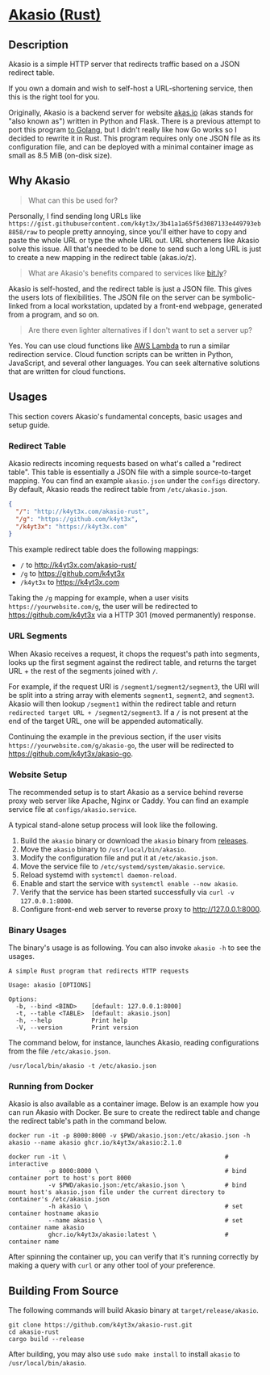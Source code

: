 # [Akasio (Rust)](https://github.com/k4yt3x/akasio-rust)

## Description

Akasio is a simple HTTP server that redirects traffic based on a JSON redirect table.

If you own a domain and wish to self-host a URL-shortening service, then this is the right tool for you.

Originally, Akasio is a backend server for website [akas.io](https://akas.io) (akas stands for "also known as") written in Python and Flask. There is a previous attempt to port this program [to Golang](https://github.com/k4yt3x/akasio-go), but I didn't really like how Go works so I decided to rewrite it in Rust. This program requires only one JSON file as its configuration file, and can be deployed with a minimal container image as small as 8.5 MiB (on-disk size).

## Why Akasio

> What can this be used for?

Personally, I find sending long URLs like `https://gist.githubusercontent.com/k4yt3x/3b41a1a65f5d3087133e449793eb8858/raw` to people pretty annoying, since you'll either have to copy and paste the whole URL or type the whole URL out. URL shorteners like Akasio solve this issue. All that's needed to be done to send such a long URL is just to create a new mapping in the redirect table (akas.io/z).

> What are Akasio's benefits compared to services like [bit.ly](https://bit.ly)?

Akasio is self-hosted, and the redirect table is just a JSON file. This gives the users lots of flexibilities. The JSON file on the server can be symbolic-linked from a local workstation, updated by a front-end webpage, generated from a program, and so on.

> Are there even lighter alternatives if I don't want to set a server up?

Yes. You can use cloud functions like [AWS Lambda](https://aws.amazon.com/lambda/) to run a similar redirection service. Cloud function scripts can be written in Python, JavaScript, and several other languages. You can seek alternative solutions that are written for cloud functions.

## Usages

This section covers Akasio's fundamental concepts, basic usages and setup guide.

### Redirect Table

Akasio redirects incoming requests based on what's called a "redirect table". This table is essentially a JSON file with a simple source-to-target mapping. You can find an example `akasio.json` under the `configs` directory. By default, Akasio reads the redirect table from `/etc/akasio.json`.

```json
{
  "/": "http://k4yt3x.com/akasio-rust",
  "/g": "https://github.com/k4yt3x",
  "/k4yt3x": "https://k4yt3x.com"
}
```

This example redirect table does the following mappings:

- `/` to http://k4yt3x.com/akasio-rust/
- `/g` to https://github.com/k4yt3x
- `/k4yt3x` to https://k4yt3x.com

Taking the `/g` mapping for example, when a user visits `https://yourwebsite.com/g`, the user will be redirected to https://github.com/k4yt3x via a HTTP 301 (moved permanently) response.

### URL Segments

When Akasio receives a request, it chops the request's path into segments, looks up the first segment against the redirect table, and returns the target URL + the rest of the segments joined with `/`.

For example, if the request URI is `/segment1/segment2/segment3`, the URI will be split into a string array with elements `segment1`, `segment2`, and `segment3`. Akasio will then lookup `/segment1` within the redirect table and return `redirected target URL + /segment2/segment3`. If a `/` is not present at the end of the target URL, one will be appended automatically.

Continuing the example in the previous section, if the user visits `https://yourwebsite.com/g/akasio-go`, the user will be redirected to https://github.com/k4yt3x/akasio-go.

### Website Setup

The recommended setup is to start Akasio as a service behind reverse proxy web server like Apache, Nginx or Caddy. You can find an example service file at `configs/akasio.service`.

A typical stand-alone setup process will look like the following.

1. Build the `akasio` binary or download the `akasio` binary from [releases](https://github.com/k4yt3x/akasio-rust/releases).
1. Move the `akasio` binary to `/usr/local/bin/akasio`.
1. Modify the configuration file and put it at `/etc/akasio.json`.
1. Move the service file to `/etc/systemd/system/akasio.service`.
1. Reload systemd with `systemctl daemon-reload`.
1. Enable and start the service with `systemctl enable --now akasio`.
1. Verify that the service has been started successfully via `curl -v 127.0.0.1:8000`.
1. Configure front-end web server to reverse proxy to http://127.0.0.1:8000.

### Binary Usages

The binary's usage is as following. You can also invoke `akasio -h` to see the usages.

```console
A simple Rust program that redirects HTTP requests

Usage: akasio [OPTIONS]

Options:
  -b, --bind <BIND>    [default: 127.0.0.1:8000]
  -t, --table <TABLE>  [default: akasio.json]
  -h, --help           Print help
  -V, --version        Print version
```

The command below, for instance, launches Akasio, reading configurations from the file `/etc/akasio.json`.

```shell
/usr/local/bin/akasio -t /etc/akasio.json
```

### Running from Docker

Akasio is also available as a container image. Below is an example how you can run Akasio with Docker. Be sure to create the redirect table and change the redirect table's path in the command below.

```shell
docker run -it -p 8000:8000 -v $PWD/akasio.json:/etc/akasio.json -h akasio --name akasio ghcr.io/k4yt3x/akasio:2.1.0

docker run -it \                                            # interactive
           -p 8000:8000 \                                   # bind container port to host's port 8000
           -v $PWD/akasio.json:/etc/akasio.json \           # bind mount host's akasio.json file under the current directory to container's /etc/akasio.json
           -h akasio \                                      # set container hostname akasio
           --name akasio \                                  # set container name akasio
           ghcr.io/k4yt3x/akasio:latest \                   # container name
```

After spinning the container up, you can verify that it's running correctly by making a query with `curl` or any other tool of your preference.

## Building From Source

The following commands will build Akasio binary at `target/release/akasio`.

```shell
git clone https://github.com/k4yt3x/akasio-rust.git
cd akasio-rust
cargo build --release
```

After building, you may also use `sudo make install` to install `akasio` to `/usr/local/bin/akasio`.
